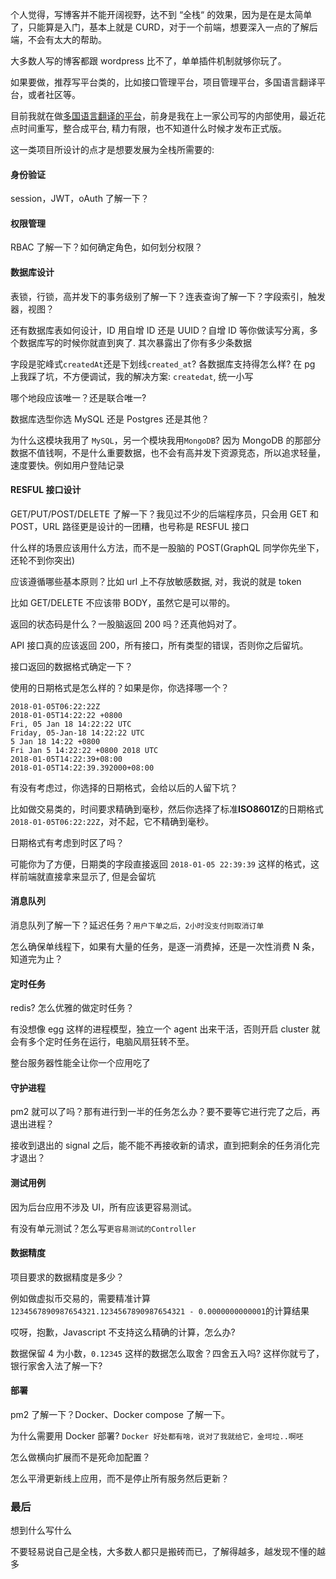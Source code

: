 个人觉得，写博客并不能开阔视野，达不到 “全栈“ 的效果，因为是在是太简单了，只能算是入门，基本上就是 CURD，对于一个前端，想要深入一点的了解后端，不会有太大的帮助。

大多数人写的博客都跟 wordpress 比不了，单单插件机制就够你玩了。

如果要做，推荐写平台类的，比如接口管理平台，项目管理平台，多国语言翻译平台，或者社区等。

目前我就在做[多国语言翻译的平台](https://github.com/axetroy/iTranslate)，前身是我在上一家公司写的内部使用，最近花点时间重写，整合成平台, 精力有限，也不知道什么时候才发布正式版。

这一类项目所设计的点才是想要发展为全栈所需要的:

#### 身份验证

session，JWT，oAuth 了解一下？

#### 权限管理

RBAC 了解一下？如何确定角色，如何划分权限？

#### 数据库设计

表锁，行锁，高并发下的事务级别了解一下？连表查询了解一下？字段索引，触发器，视图？

还有数据库表如何设计，ID 用自增 ID 还是 UUID？自增 ID 等你做读写分离，多个数据库写的时候你就直到爽了. 其次暴露出了你有多少条数据

字段是驼峰式`createdAt`还是下划线`created_at`? 各数据库支持得怎么样? 在 pg 上我踩了坑，不方便调试，我的解决方案: `createdat`, 统一小写

哪个地段应该唯一？还是联合唯一?

数据库选型你选 MySQL 还是 Postgres 还是其他？

为什么这模块我用了 `MySQL`，另一个模块我用`MongoDB`? 因为 MongoDB 的那部分数据不值钱啊，不是什么重要数据，也不会有高并发下资源竞态，所以追求轻量，速度要快。例如用户登陆记录

#### RESFUL 接口设计

GET/PUT/POST/DELETE 了解一下？我见过不少的后端程序员，只会用 GET 和 POST，URL 路径更是设计的一团糟，也号称是 RESFUL 接口

什么样的场景应该用什么方法，而不是一股脑的 POST(GraphQL 同学你先坐下，还轮不到你突出)

应该遵循哪些基本原则？比如 url 上不存放敏感数据, 对，我说的就是 token

比如 GET/DELETE 不应该带 BODY，虽然它是可以带的。

返回的状态码是什么？一股脑返回 200 吗？还真他妈对了。

API 接口真的应该返回 200，所有接口，所有类型的错误，否则你之后留坑。

接口返回的数据格式确定一下？

使用的日期格式是怎么样的？如果是你，你选择哪一个？

```
2018-01-05T06:22:22Z
2018-01-05T14:22:22 +0800
Fri, 05 Jan 18 14:22:22 UTC
Friday, 05-Jan-18 14:22:22 UTC
5 Jan 18 14:22 +0800
Fri Jan 5 14:22:22 +0800 2018 UTC
2018-01-05T14:22:39+08:00
2018-01-05T14:22:39.392000+08:00
```

有没有考虑过，你选择的日期格式，会给以后的人留下坑？

比如做交易类的，时间要求精确到毫秒，然后你选择了标准**ISO8601Z**的日期格式`2018-01-05T06:22:22Z`，对不起，它不精确到毫秒。

日期格式有考虑到时区了吗？

可能你为了方便，日期类的字段直接返回 `2018-01-05 22:39:39` 这样的格式，这样前端就直接拿来显示了, 但是会留坑

#### 消息队列

消息队列了解一下？延迟任务？`用户下单之后，2小时没支付则取消订单`

怎么确保单线程下，如果有大量的任务，是逐一消费掉，还是一次性消费 N 条，知道完为止？

#### 定时任务

redis? 怎么优雅的做定时任务？

有没想像 egg 这样的进程模型，独立一个 agent 出来干活，否则开启 cluster 就会有多个定时任务在运行，电脑风扇狂转不至。

整台服务器性能全让你一个应用吃了

#### 守护进程

pm2 就可以了吗？那有进行到一半的任务怎么办？要不要等它进行完了之后，再退出进程？

接收到退出的 signal 之后，能不能不再接收新的请求，直到把剩余的任务消化完才退出？

#### 测试用例

因为后台应用不涉及 UI，所有应该更容易测试。

有没有单元测试？怎么写`更容易测试的Controller`

#### 数据精度

项目要求的数据精度是多少？

例如做虚拟币交易的，需要精准计算 `1234567890987654321.1234567890987654321 - 0.0000000000001`的计算结果

哎呀，抱歉，Javascript 不支持这么精确的计算，怎么办?

数据保留 4 为小数，`0.12345` 这样的数据怎么取舍？四舍五入吗? 这样你就亏了，银行家舍入法了解一下?

#### 部署

pm2 了解一下？Docker、Docker compose 了解一下。

为什么需要用 Docker 部署? `Docker 好处都有啥，说对了我就给它，金坷垃..啊呸`

怎么做横向扩展而不是死命加配置？

怎么平滑更新线上应用，而不是停止所有服务然后更新？

### 最后

想到什么写什么

不要轻易说自己是全栈，大多数人都只是搬砖而已，了解得越多，越发现不懂的越多